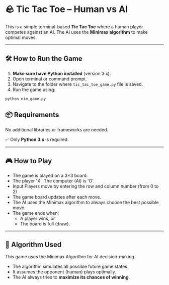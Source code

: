 # 🪨 Tic Tac Toe – Human vs AI

This is a simple terminal-based **Tic Tac Toe** where a human player competes against an AI. The AI uses the **Minimax algorithm** to make optimal moves.

---

## 🛠️ How to Run the Game

1. **Make sure have Python installed** (version 3.x).
2. Open terminal or command prompt.
3. Navigate to the folder where `tic_tac_toe_game.py` file is saved.
4. Run the game using:

`python nim_game.py`


## 📦 Requirements

No additional libraries or frameworks are needed.

✅ Only **Python 3.x** is required.

---

## 🎮 How to Play

* The game is played on a 3×3 board.
* The player 'X'. The computer (AI) is 'O'.
* Input Players move by entering the row and column number (from 0 to 2)
* The game board updates after each move.
* The AI uses the Minimax algorithm to always choose the best possible move.
* The game ends when:
    *  A player wins, or
    *  The board is full (draw).

---


## 🤖 Algorithm Used

This game uses the Minimax Algorithm for AI decision-making.

* The algorithm simulates all possible future game states.
* It assumes the opponent (human) plays optimally.
* The AI always tries to **maximize its chances of winning**.


